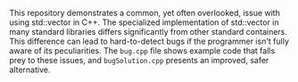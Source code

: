 This repository demonstrates a common, yet often overlooked, issue with using std::vector<bool> in C++.  The specialized implementation of std::vector<bool> in many standard libraries differs significantly from other standard containers. This difference can lead to hard-to-detect bugs if the programmer isn't fully aware of its peculiarities. The `bug.cpp` file shows example code that falls prey to these issues, and `bugSolution.cpp` presents an improved, safer alternative.
